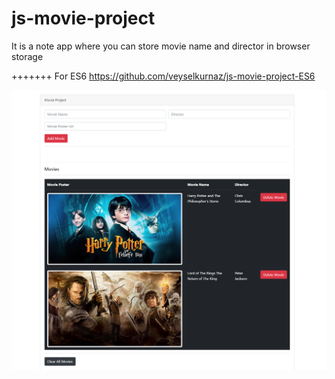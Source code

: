 # js-movie-project
It is a note app where you can store movie name and director in browser storage

+++++++ For ES6 https://github.com/veyselkurnaz/js-movie-project-ES6

![Example view](https://github.com/veyselkurnaz/js-movie-project/blob/master/img/example.png?raw=true)
